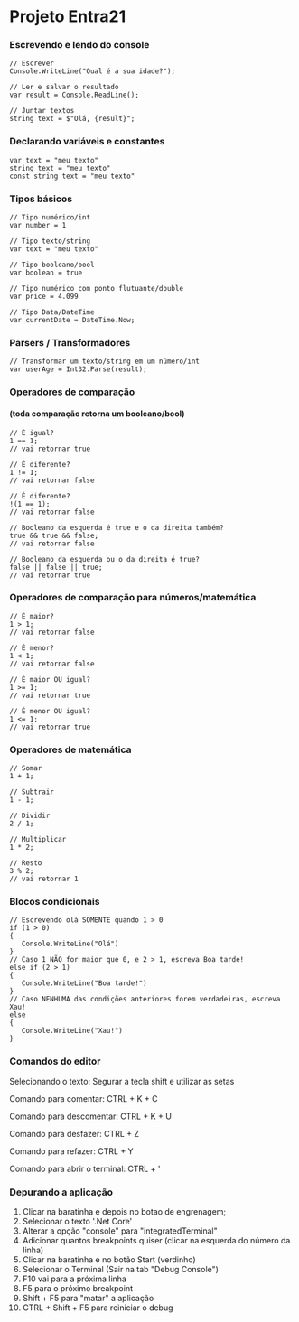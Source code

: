 # Projeto Entra21

### Escrevendo e lendo do console
    // Escrever
    Console.WriteLine("Qual é a sua idade?");
    
    // Ler e salvar o resultado
    var result = Console.ReadLine();

    // Juntar textos
    string text = $"Olá, {result}";

### Declarando variáveis e constantes
    var text = "meu texto"
    string text = "meu texto"
    const string text = "meu texto"

### Tipos básicos
    // Tipo numérico/int
    var number = 1

    // Tipo texto/string
    var text = "meu texto"
    
    // Tipo booleano/bool
    var boolean = true

    // Tipo numérico com ponto flutuante/double
    var price = 4.099

    // Tipo Data/DateTime
    var currentDate = DateTime.Now;

### Parsers / Transformadores
    // Transformar um texto/string em um número/int
    var userAge = Int32.Parse(result);

### Operadores de comparação
#### (toda comparação retorna um booleano/bool)
    // É igual?
    1 == 1;
    // vai retornar true

    // É diferente?
    1 != 1;
    // vai retornar false
    
    // É diferente?
    !(1 == 1);
    // vai retornar false

    // Booleano da esquerda é true e o da direita também?
    true && true && false;
    // vai retornar false

    // Booleano da esquerda ou o da direita é true?
    false || false || true;
    // vai retornar true

### Operadores de comparação para números/matemática
    // É maior?
    1 > 1;
    // vai retornar false

    // É menor?
    1 < 1;
    // vai retornar false
    
    // É maior OU igual?
    1 >= 1;
    // vai retornar true
    
    // É menor OU igual?
    1 <= 1;
    // vai retornar true

### Operadores de matemática
    // Somar
    1 + 1;

    // Subtrair
    1 - 1;
    
    // Dividir
    2 / 1;
    
    // Multiplicar
    1 * 2;

    // Resto
    3 % 2;
    // vai retornar 1

### Blocos condicionais
    // Escrevendo olá SOMENTE quando 1 > 0
    if (1 > 0)
    {
       Console.WriteLine("Olá")
    }
    // Caso 1 NÃO for maior que 0, e 2 > 1, escreva Boa tarde!
    else if (2 > 1)
    {
       Console.WriteLine("Boa tarde!")
    }
    // Caso NENHUMA das condições anteriores forem verdadeiras, escreva Xau!
    else
    {
       Console.WriteLine("Xau!")
    }

### Comandos do editor
Selecionando o texto:
Segurar a tecla shift e utilizar as setas

Comando para comentar:
CTRL + K + C

Comando para descomentar:
CTRL + K + U

Comando para desfazer:
CTRL + Z

Comando para refazer:
CTRL + Y

Comando para abrir o terminal:
CTRL + '

### Depurando a aplicação

1. Clicar na baratinha e depois no botao de engrenagem;
2. Selecionar o texto '.Net Core'
3. Alterar a opção "console" para "integratedTerminal"
4. Adicionar quantos breakpoints quiser (clicar na esquerda do número da linha)
5. Clicar na baratinha e no botão Start (verdinho)
6. Selecionar o Terminal (Sair na tab "Debug Console")
7. F10 vai para a próxima linha
8. F5 para o próximo breakpoint
9. Shift + F5 para "matar" a aplicação
10. CTRL + Shift + F5 para reiniciar o debug
